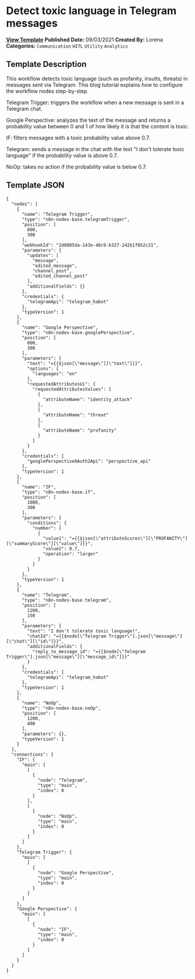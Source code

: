 # Detect toxic language in Telegram messages

**[View Template](https://n8n.io/workflows/1216-/)**  **Published Date:** 09/03/2021  **Created By:** Lorena  **Categories:** `Communication` `HITL` `Utility` `Analytics`  

## Template Description

This workflow detects toxic language (such as profanity, insults, threats) in messages sent via Telegram. This blog tutorial explains how to configure the workflow nodes step-by-step.



Telegram Trigger: triggers the workflow when a new message is sent in a Telegram chat.

Google Perspective: analyzes the text of the message and returns a probability value between 0 and 1 of how likely it is that the content is toxic.

IF: filters messages with a toxic probability value above 0.7.

Telegram: sends a message in the chat with the text "I don't tolerate toxic language" if the probability value is above 0.7.

NoOp: takes no action if the probability value is below 0.7.

## Template JSON

```
{
  "nodes": [
    {
      "name": "Telegram Trigger",
      "type": "n8n-nodes-base.telegramTrigger",
      "position": [
        600,
        300
      ],
      "webhookId": "2d0805da-143e-40c9-b327-242b1f052c31",
      "parameters": {
        "updates": [
          "message",
          "edited_message",
          "channel_post",
          "edited_channel_post"
        ],
        "additionalFields": {}
      },
      "credentials": {
        "telegramApi": "telegram_habot"
      },
      "typeVersion": 1
    },
    {
      "name": "Google Perspective",
      "type": "n8n-nodes-base.googlePerspective",
      "position": [
        800,
        300
      ],
      "parameters": {
        "text": "={{$json[\"message\"][\"text\"]}}",
        "options": {
          "languages": "en"
        },
        "requestedAttributesUi": {
          "requestedAttributesValues": [
            {
              "attributeName": "identity_attack"
            },
            {
              "attributeName": "threat"
            },
            {
              "attributeName": "profanity"
            }
          ]
        }
      },
      "credentials": {
        "googlePerspectiveOAuth2Api": "perspective_api"
      },
      "typeVersion": 1
    },
    {
      "name": "IF",
      "type": "n8n-nodes-base.if",
      "position": [
        1000,
        300
      ],
      "parameters": {
        "conditions": {
          "number": [
            {
              "value1": "={{$json[\"attributeScores\"][\"PROFANITY\"][\"summaryScore\"][\"value\"]}}",
              "value2": 0.7,
              "operation": "larger"
            }
          ]
        }
      },
      "typeVersion": 1
    },
    {
      "name": "Telegram",
      "type": "n8n-nodes-base.telegram",
      "position": [
        1200,
        150
      ],
      "parameters": {
        "text": "I don't tolerate toxic language!",
        "chatId": "={{$node[\"Telegram Trigger\"].json[\"message\"][\"chat\"][\"id\"]}}",
        "additionalFields": {
          "reply_to_message_id": "={{$node[\"Telegram Trigger\"].json[\"message\"][\"message_id\"]}}"
        }
      },
      "credentials": {
        "telegramApi": "telegram_habot"
      },
      "typeVersion": 1
    },
    {
      "name": "NoOp",
      "type": "n8n-nodes-base.noOp",
      "position": [
        1200,
        400
      ],
      "parameters": {},
      "typeVersion": 1
    }
  ],
  "connections": {
    "IF": {
      "main": [
        [
          {
            "node": "Telegram",
            "type": "main",
            "index": 0
          }
        ],
        [
          {
            "node": "NoOp",
            "type": "main",
            "index": 0
          }
        ]
      ]
    },
    "Telegram Trigger": {
      "main": [
        [
          {
            "node": "Google Perspective",
            "type": "main",
            "index": 0
          }
        ]
      ]
    },
    "Google Perspective": {
      "main": [
        [
          {
            "node": "IF",
            "type": "main",
            "index": 0
          }
        ]
      ]
    }
  }
}
```

